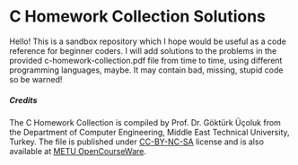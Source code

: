 # C Homework Collection Solutions
Hello! This is a sandbox repository which I hope would be useful as a code reference for beginner coders. I will add solutions to the problems in the provided c-homework-collection.pdf file from time to time, using different programming languages, maybe. It may contain bad, missing, stupid code so be warned!

##### Credits
The C Homework Collection is compiled by Prof. Dr. Göktürk Üçoluk from the Department of Computer Engineering, Middle East Technical University, Turkey. The file is published under [CC-BY-NC-SA](https://creativecommons.org/licenses/by-nc-sa/4.0/legalcode) license and is also available at [METU OpenCourseWare](http://ocw.metu.edu.tr/course/view.php?id=141).
